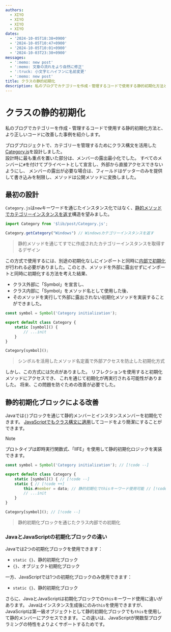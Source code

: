 ```yaml
---
authors:
  - XIYO
  - XIYO
  - XIYO
  - XIYO
dates:
  - '2024-10-05T18:38+0900'
  - '2024-10-05T10:47+0900'
  - '2024-10-05T10:01+0900'
  - '2024-10-03T23:30+0900'
messages:
  - ':memo: new post'
  - ':memo: 文章の流れをより自然に修正'
  - ':truck: 小文字とハイフンに名前変更'
  - ':memo: new post'
title: クラスの静的初期化
description: 私のブログでカテゴリーを作成・管理するコードで使用する静的初期化方法と、より正しいコードに改善した事例を紹介します。
---
```

# クラスの静的初期化

私のブログでカテゴリーを作成・管理するコードで使用する静的初期化方法と、より正しいコードに改善した事例を紹介します。

ブログプロジェクトで、カテゴリーを管理するためにクラス構文を活用した[Category.js](https://github.com/XIYO/xiyo.github.io/blob/a1bbc44ebd12986ce1d06d74273c6242efbae4f2/src/lib/post/Category.js "クラス初期化を外部で実行したコード")を設計しました。  
設計時に最も重点を置いた部分は、メンバーの露出最小化でした。
すべてのメンバーに`#`を付けてプライベートとして宣言し、外部から直接アクセスできないようにし、
メンバーの露出が必要な場合は、フィールドはゲッターのみを提供して書き込みを制限し、メソッドは公開メソッドに変換しました。

## 最初の設計

`Category.js`は`new`キーワードを通じたインスタンス化ではなく、[静的メソッドでカテゴリーインスタンスを返す](https://github.com/XIYO/xiyo.github.io/blob/a1bbc44ebd12986ce1d06d74273c6242efbae4f2/src/lib/post/Category.js#L84-L100)構造を望みました。

```js
import Category from '$lib/post/Category.js';

Category.getCategory("Windows") // Windowsカテゴリーインスタンスを返す
```

> 静的メソッドを通じてすでに作成されたカテゴリーインスタンスを取得するデザイン

この方式で使用するには、別途の初期化なしにインポートと同時に[内部で初期化](https://github.com/XIYO/xiyo.github.io/blob/a1bbc44ebd12986ce1d06d74273c6242efbae4f2/src/lib/post/Category.js#L178)が行われる必要がありました。このとき、メソッドを外部に露出せずにインポートと同時に初期化する方法を考えた結果、
- クラス外部に「Symbol」を宣言し、
- クラス内部に「Symbol」をメソッド名として使用した後、
- そのメソッドを実行して外部に露出されない初期化メソッドを実装することができました。

```js data-title="Category.js"
const symbol = Symbol('Category initialization');

export default class Category {
	static [symbol]() {
	    // ...init
	}
}

Category[symbol]();
```

> シンボルを活用したメソッド名定義で外部アクセスを防止した初期化方式

しかし、この方式には欠点がありました。
リフレクションを使用すると初期化メソッドにアクセスでき、
これを通じて初期化が再実行される可能性がありました。
将来、この問題を防ぐための改善が必要でした。

## 静的初期化ブロックによる改善

Javaでは`{}`ブロックを通じて静的メンバーとインスタンスメンバーを初期化できます。
[JavaScriptでもクラス構文に適用](https://github.com/XIYO/xiyo.github.io/blob/ebd7d90f357ef507654a1a6b08aa4ece8f42d0d1/src/lib/post/Category.js#L16-L29 "静的初期化ブロックを使用したコード")してコードをより簡潔にすることができます。

> [!NOTE]
> プロトタイプは即時実行関数式、「IIFE」を使用して静的初期化ロジックを実装できます。

```js data-title="Category.js"
const symbol = Symbol('Category initialization'); // [!code --]

export default class Category {
	static [symbol]() { // [!code --]
	static { // [!code ++]
	    this.#member = data; // 静的初期化でthisキーワード使用可能 // [!code ++]
	    // ...init
	}
}

Category[symbol](); // [!code --]
```

> 静的初期化ブロックを通じたクラス内部での初期化

### JavaとJavaScriptの初期化ブロックの違い

Javaでは2つの初期化ブロックを使用できます：
- `static {}`、静的初期化ブロック
- `{}`、オブジェクト初期化ブロック

一方、JavaScriptでは1つの初期化ブロックのみ使用できます：
- `static {}`、静的初期化ブロック

さらに、JavaとJavaScriptは初期化ブロックでの`this`キーワード使用に違いがあります。
Javaはインスタンス生成後にのみ`this`を使用できますが、
JavaScriptは第一級オブジェクトとして静的初期化ブロックでも`this`を使用して静的メンバーにアクセスできます。
この違いは、JavaScriptが関数型プログラミングの特性をよりよくサポートするためです。